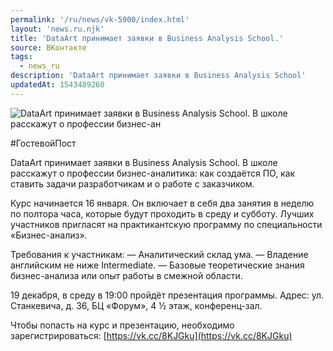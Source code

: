 ```yaml
---
permalink: '/ru/news/vk-5900/index.html'
layout: 'news.ru.njk'
title: 'DataArt принимает заявки в Business Analysis School.'
source: ВКонтакте
tags:
  - news_ru
description: 'DataArt принимает заявки в Business Analysis School'
updatedAt: 1543489260
---
```

![DataArt принимает заявки в Business Analysis School. В школе расскажут о профессии бизнес-ан](https://sun9-27.userapi.com/impf/c845524/v845524497/1428c3/C1eUB9vfDQI.jpg?size=799x480&quality=96&proxy=1&sign=896075074e03d037acab9ddabb947ea7&c_uniq_tag=fdht0BgizWYb8mkP0HIXxpuPdAQi0FjZdLE22J62o7w&type=album)

#ГостевойПост

DataArt принимает заявки в Business Analysis School. В школе расскажут о профессии бизнес-аналитика: как создаётся ПО, как ставить задачи разработчикам и о работе с заказчиком.

Курс начинается 16 января. Он включает в себя два занятия в неделю по полтора часа, которые будут проходить в среду и субботу. Лучших участников пригласят на практикантскую программу по специальности «Бизнес-анализ».

Требования к участникам:
— Аналитический склад ума.
— Владение английским не ниже Intermediate.
— Базовые теоретические знания бизнес-анализа или опыт работы в смежной области.

19 декабря, в среду в 19:00 пройдёт презентация программы. Адрес: ул. Станкевича, д. 36, БЦ «Форум», 4 ½ этаж, конференц-зал.

Чтобы попасть на курс и презентацию, необходимо зарегистрироваться: [https://vk.cc/8KJGku](https://vk.cc/8KJGku)
